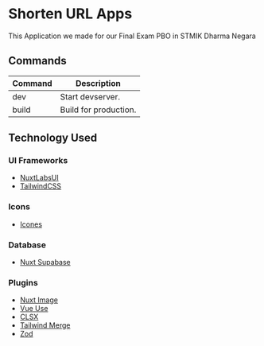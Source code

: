 # Shorten URL Apps
This Application we made for our Final Exam PBO in STMIK Dharma Negara

## Commands

| Command | Description           |
| ------- | --------------------- |
| dev     | Start devserver.      |
| build   | Build for production. |

## Technology Used

### UI Frameworks

- [NuxtLabsUI](https://ui.nuxtlabs.com/getting-started/)
- [TailwindCSS](https://tailwindcss.com/)

### Icons

- [Icones](https://icones.js.org/)

### Database

- [Nuxt Supabase](https://pinia.vuejs.org)

### Plugins

- [Nuxt Image](https://image.nuxtjs.org/)
- [Vue Use](https://vueuse.org/)
- [CLSX](https://www.npmjs.com/package/clsx)
- [Tailwind Merge](https://www.npmjs.com/package/tailwind-merge)
- [Zod](https://zod.dev/)
